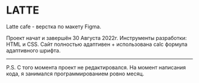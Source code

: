# LATTE

Latte cafe - верстка по макету Figma.

Проект начат и завершён 30 Августа 2022г.
Инструменты разработки:  HTML и CSS. Сайт полностью адаптивен + использована calc формула адаптивного шрифта. 
____________________________
P.S. С того момента проект не редактировался.
На момент написания кода, я занимался программированием ровно месяц.

